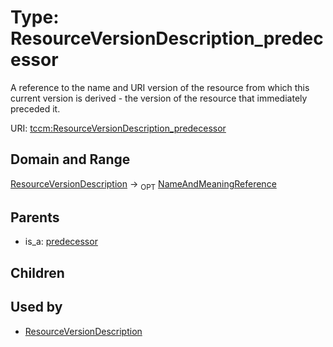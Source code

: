 
# Type: ResourceVersionDescription_predecessor


A reference to the name and URI version of the resource from which this current version is derived - the
version of the resource that immediately preceded it.

URI: [tccm:ResourceVersionDescription_predecessor](https://hotecosystem.org/tccm/ResourceVersionDescription_predecessor)


## Domain and Range

[ResourceVersionDescription](ResourceVersionDescription.md) ->  <sub>OPT</sub> [NameAndMeaningReference](NameAndMeaningReference.md)

## Parents

 *  is_a: [predecessor](predecessor.md)

## Children


## Used by

 * [ResourceVersionDescription](ResourceVersionDescription.md)
